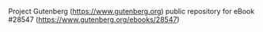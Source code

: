 Project Gutenberg (https://www.gutenberg.org) public repository for eBook #28547 (https://www.gutenberg.org/ebooks/28547)
